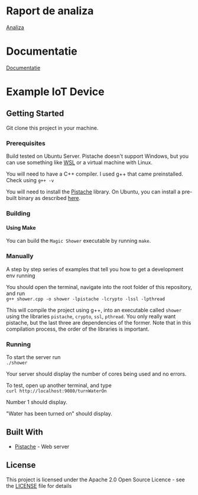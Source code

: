 # Raport de analiza
[Analiza](https://docs.google.com/document/d/1U1CrCt4-I_2qrXzfre6OU5KdJAmg8am1RlijKM3MC4I)

# Documentatie
[Documentatie](https://docs.google.com/document/d/1zbsQ2z-aaY_O1OpmMubE-6lUG5OUfGLlhEdu6eDCvUg)

# Example IoT Device

## Getting Started

Git clone this project in your machine.

### Prerequisites

Build tested on Ubuntu Server. Pistache doesn't support Windows, but you can use something like [WSL](https://docs.microsoft.com/en-us/windows/wsl/install-win10) or a virtual machine with Linux.

You will need to have a C++ compiler. I used g++ that came preinstalled. Check using `g++ -v`

You will need to install the [Pistache](https://github.com/pistacheio/pistache) library.
On Ubuntu, you can install a pre-built binary as described [here](http://pistache.io/docs/#installing-pistache).

### Building

#### Using Make

You can build the `Magic Shower` executable by running `make`.

### Manually

A step by step series of examples that tell you how to get a development env running

You should open the terminal, navigate into the root folder of this repository, and run\
`g++ shower.cpp -o shower -lpistache -lcrypto -lssl -lpthread`

This will compile the project using g++, into an executable called `shower` using the libraries `pistache`, `crypto`, `ssl`, `pthread`. You only really want pistache, but the last three are dependencies of the former.
Note that in this compilation process, the order of the libraries is important.

### Running

To start the server run\
`./shower`

Your server should display the number of cores being used and no errors.

To test, open up another terminal, and type\
`curl http://localhost:9080/turnWaterOn`

Number 1 should display.

"Water has been turned on" should display.


## Built With

* [Pistache](https://github.com/pistacheio/pistache) - Web server

## License

This project is licensed under the Apache 2.0 Open Source Licence - see the [LICENSE](LICENSE) file for details

